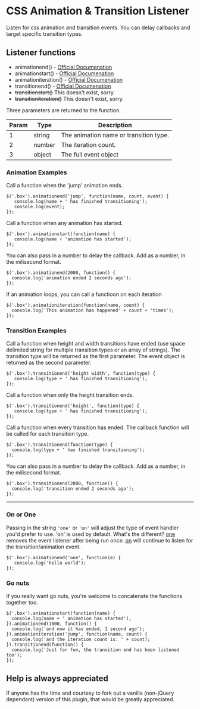 # CSS Animation & Transition Listener

Listen for css animation and transition events. You can delay callbacks and target specific transition types.

## Listener functions
- animationend() - [Official Documenation](https://developer.mozilla.org/en-US/docs/Web/Events/animationstart)
- animationstart() - [Official Documenation](https://developer.mozilla.org/en-US/docs/Web/Events/animationend)
- animationiteration() - [Official Documenation](https://developer.mozilla.org/en-US/docs/Web/Events/animationiteration)
- transitionend() - [Official Documenation](https://developer.mozilla.org/en-US/docs/Web/Events/transitionend)
- ~~transitionstart()~~ This doesn't exist, sorry.
- ~~transitioniteration()~~ This doesn't exist, sorry.


Three parameters are returned to the function.

| Param | Type   | Description
| ----- | ------ | -----------
| 1     | string | The animation name or transition type.
| 2     | number | The iteration count.
| 3     | object | The full event object

### Animation Examples

Call a function when the 'jump' animation ends.
```
$('.box').animationend('jump', function(name, count, event) {
   console.log(name + ' has finished transitioning');
   console.log(event);
});
```

Call a function when any animation has started.
```
$('.box').animationstart(function(name) {
   console.log(name + 'animation has started');
});
```

You can also pass in a number to delay the callback. Add as a number, in the milisecond format.
```
$('.box').animationend(2000, function() {
  console.log('animation ended 2 seconds ago');
});
```

If an animation loops, you can call a functioon on each iteration
```
$('.box').animationiteration(function(name, count) {
  console.log('This animation has happened' + count + 'times');
});
```

### Transition Examples

Call a function when height and width transitions have ended (use space delimited string for multiple transition types or an array of strings).
The transition type will be returned as the first parameter. The event object is returned as the second parameter.
```
$('.box').transitionend('height width', function(type) {
   console.log(type + ' has finished transitioning');
});
```

Call a function when only the height transition ends.
```
$('.box').transitionend('height', function(type) {
   console.log(type + ' has finished transitioning');
});
```

Call a function when every transition has ended. The callback function will be called for each transition type.
```
$('.box').transitionend(function(type) {
  console.log(type + ' has finished transitioning');
});
```

You can also pass in a number to delay the callback. Add as a number, in the milisecond format.
```
$('.box').transitionend(2000, function() {
  console.log('transition ended 2 seconds ago');
});
```
----

### On or One
Passing in the string ```'one'``` or ```'on'``` will adjust the type of event handler you'd prefer to use. 'on' is used by default. What's the different? [one](http://api.jquery.com/one/) removes the event listener after being run once. [on](http://api.jquery.com/on/) will continue to listen for the transition/animation event.
```
$('.box').animationend('one', function(e) {
   console.log('hello world');
});
```
### Go nuts
If you really want go nuts, you're welcome to concatenate the functions together too.
```
$('.box').animationstart(function(name) {
  console.log(name + ' animation has started');
}).animationend(1000, function() {
  console.log('and now it has ended, 1 second ago');
}).animationiteration('jump', function(name, count) {
  console.log('and the iteration count is: ' + count);
}).transitionend(function() {
  console.log('Just for fun, the transition end has been listened too');
});
```


## Help is always appreciated

If anyone has the time and courtesy to fork out a vanilla (non-jQuery dependant) version of this plugin, that would be greatly appreciated.
